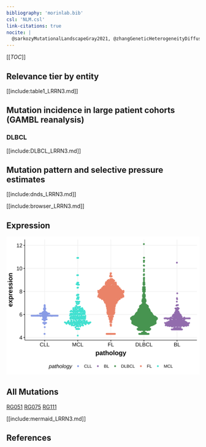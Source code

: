```yaml
---
bibliography: 'morinlab.bib'
csl: 'NLM.csl'
link-citations: true
nocite: |
  @sarkozyMutationalLandscapeGray2021, @zhangGeneticHeterogeneityDiffuse2013, @morinMutationalStructuralAnalysis2013, 
---
```

[[_TOC_]]


## Relevance tier by entity

[[include:table1_LRRN3.md]]

## Mutation incidence in large patient cohorts (GAMBL reanalysis)

### DLBCL
[[include:DLBCL_LRRN3.md]]

## Mutation pattern and selective pressure estimates

[[include:dnds_LRRN3.md]]

[[include:browser_LRRN3.md]]

## Expression
![](images/gene_expression/LRRN3_by_pathology.svg)
<!-- ORIGIN: morinMutationalStructuralAnalysis2013 -->
<!-- DLBCL: morinMutationalStructuralAnalysis2013 -->
<!-- PMBL: sarkozyMutationalLandscapeGray2021a -->

## All Mutations

[RG051](https://www.bcgsc.ca/downloads/morinlab/GAMBL/Morin_2013/RG051.html)
[RG075](https://www.bcgsc.ca/downloads/morinlab/GAMBL/Morin_2013/RG075.html)
[RG111](https://www.bcgsc.ca/downloads/morinlab/GAMBL/Morin_2013/RG111.html)

[[include:mermaid_LRRN3.md]]

## References

